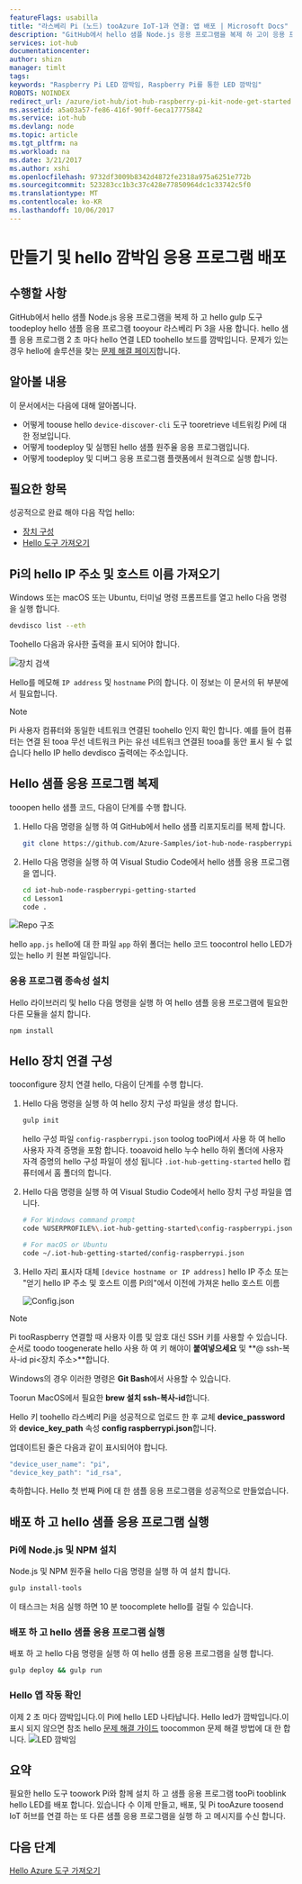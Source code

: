```yaml
---
featureFlags: usabilla
title: "라스베리 Pi (노드) tooAzure IoT-1과 연결: 앱 배포 | Microsoft Docs"
description: "GitHub에서 hello 샘플 Node.js 응용 프로그램을 복제 하 고이 응용 프로그램 tooyour 라스베리 Pi 3 보드 toodeploy gulp 합니다. 이 샘플 응용 프로그램 2 초 마다 hello 연결 LED toohello 보드를 깜박입니다."
services: iot-hub
documentationcenter: 
author: shizn
manager: timlt
tags: 
keywords: "Raspberry Pi LED 깜박임, Raspberry Pi를 통한 LED 깜박임"
ROBOTS: NOINDEX
redirect_url: /azure/iot-hub/iot-hub-raspberry-pi-kit-node-get-started
ms.assetid: a5a03a57-fe86-416f-90ff-6eca17775842
ms.service: iot-hub
ms.devlang: node
ms.topic: article
ms.tgt_pltfrm: na
ms.workload: na
ms.date: 3/21/2017
ms.author: xshi
ms.openlocfilehash: 9732df3009b8342d4872fe2318a975a6251e772b
ms.sourcegitcommit: 523283cc1b3c37c428e77850964dc1c33742c5f0
ms.translationtype: MT
ms.contentlocale: ko-KR
ms.lasthandoff: 10/06/2017
---
```

# <a name="create-and-deploy-hello-blink-application"></a>만들기 및 hello 깜박임 응용 프로그램 배포
## <a name="what-you-will-do"></a>수행할 사항
GitHub에서 hello 샘플 Node.js 응용 프로그램을 복제 하 고 hello gulp 도구 toodeploy hello 샘플 응용 프로그램 tooyour 라스베리 Pi 3을 사용 합니다. hello 샘플 응용 프로그램 2 초 마다 hello 연결 LED toohello 보드를 깜박입니다. 문제가 있는 경우 hello에 솔루션을 찾는 [문제 해결 페이지](iot-hub-raspberry-pi-kit-node-troubleshooting.md)합니다.

## <a name="what-you-will-learn"></a>알아볼 내용
이 문서에서는 다음에 대해 알아봅니다.

* 어떻게 toouse hello `device-discover-cli` 도구 tooretrieve 네트워킹 Pi에 대 한 정보입니다.
* 어떻게 toodeploy 및 실행된 hello 샘플 원주율 응용 프로그램입니다.
* 어떻게 toodeploy 및 디버그 응용 프로그램 플랫폼에서 원격으로 실행 합니다.

## <a name="what-you-need"></a>필요한 항목
성공적으로 완료 해야 다음 작업 hello:

* [장치 구성](iot-hub-raspberry-pi-kit-node-lesson1-configure-your-device.md)
* [Hello 도구 가져오기](iot-hub-raspberry-pi-kit-node-lesson1-get-the-tools-win32.md)

## <a name="obtain-hello-ip-address-and-host-name-of-pi"></a>Pi의 hello IP 주소 및 호스트 이름 가져오기
Windows 또는 macOS 또는 Ubuntu, 터미널 명령 프롬프트를 열고 hello 다음 명령을 실행 합니다.

```bash
devdisco list --eth
```

Toohello 다음과 유사한 출력을 표시 되어야 합니다.

![장치 검색](media/iot-hub-raspberry-pi-lessons/lesson1/device_discovery.png)

Hello를 메모해 `IP address` 및 `hostname` Pi의 합니다. 이 정보는 이 문서의 뒤 부분에서 필요합니다.

> [!NOTE]
> Pi 사용자 컴퓨터와 동일한 네트워크 연결된 toohello 인지 확인 합니다. 예를 들어 컴퓨터는 연결 된 tooa 무선 네트워크 Pi는 유선 네트워크 연결된 tooa를 동안 표시 될 수 없습니다 hello IP hello devdisco 출력에는 주소입니다.

## <a name="clone-hello-sample-application"></a>Hello 샘플 응용 프로그램 복제
tooopen hello 샘플 코드, 다음이 단계를 수행 합니다.

1. Hello 다음 명령을 실행 하 여 GitHub에서 hello 샘플 리포지토리를 복제 합니다.
   
   ```bash
   git clone https://github.com/Azure-Samples/iot-hub-node-raspberrypi-getting-started.git
   ```
2. Hello 다음 명령을 실행 하 여 Visual Studio Code에서 hello 샘플 응용 프로그램을 엽니다.
   
   ```bash
   cd iot-hub-node-raspberrypi-getting-started
   cd Lesson1
   code .
   ```

![Repo 구조](media/iot-hub-raspberry-pi-lessons/lesson1/vscode-blink-mac.png)

hello `app.js` hello에 대 한 파일 `app` 하위 폴더는 hello 코드 toocontrol hello LED가 있는 hello 키 원본 파일입니다.

### <a name="install-application-dependencies"></a>응용 프로그램 종속성 설치
Hello 라이브러리 및 hello 다음 명령을 실행 하 여 hello 샘플 응용 프로그램에 필요한 다른 모듈을 설치 합니다.

```bash
npm install
```

## <a name="configure-hello-device-connection"></a>Hello 장치 연결 구성
tooconfigure 장치 연결 hello, 다음이 단계를 수행 합니다.

1. Hello 다음 명령을 실행 하 여 hello 장치 구성 파일을 생성 합니다.
   
   ```bash
   gulp init
   ```
   
   hello 구성 파일 `config-raspberrypi.json` toolog tooPi에서 사용 하 여 hello 사용자 자격 증명을 포함 합니다. tooavoid hello 누수 hello 하위 폴더에 사용자 자격 증명의 hello 구성 파일이 생성 됩니다 `.iot-hub-getting-started` hello 컴퓨터에서 홈 폴더의 합니다.

2. Hello 다음 명령을 실행 하 여 Visual Studio Code에서 hello 장치 구성 파일을 엽니다.
   
   ```bash
   # For Windows command prompt
   code %USERPROFILE%\.iot-hub-getting-started\config-raspberrypi.json
   
   # For macOS or Ubuntu
   code ~/.iot-hub-getting-started/config-raspberrypi.json
   ```
   
3. Hello 자리 표시자 대체 `[device hostname or IP address]` hello IP 주소 또는 "얻기 hello IP 주소 및 호스트 이름 Pi의"에서 이전에 가져온 hello 호스트 이름
   
   ![Config.json](media/iot-hub-raspberry-pi-lessons/lesson1/vscode-config-mac.png)

> [!NOTE]
> Pi tooRaspberry 연결할 때 사용자 이름 및 암호 대신 SSH 키를 사용할 수 있습니다. 순서로 toodo toogenerate hello 사용 하 여 키 해야이 **붙여넣으세요** 및 **@ ssh-복사-id pi\<장치 주소\>**합니다.
>
> Windows의 경우 이러한 명령은 **Git Bash**에서 사용할 수 있습니다.
>
> Toorun MacOS에서 필요한 **brew 설치 ssh-복사-id**합니다.
>
> Hello 키 toohello 라스베리 Pi을 성공적으로 업로드 한 후 교체 **device_password** 와 **device_key_path** 속성 **config raspberrypi.json**합니다.
>
> 업데이트된 줄은 다음과 같이 표시되어야 합니다.
> ```javascript
> "device_user_name": "pi",
> "device_key_path": "id_rsa",
> ```

축하합니다. Hello 첫 번째 Pi에 대 한 샘플 응용 프로그램을 성공적으로 만들었습니다.

## <a name="deploy-and-run-hello-sample-application"></a>배포 하 고 hello 샘플 응용 프로그램 실행
### <a name="install-nodejs-and-npm-on-pi"></a>Pi에 Node.js 및 NPM 설치
Node.js 및 NPM 원주율 hello 다음 명령을 실행 하 여 설치 합니다.

```bash
gulp install-tools
```

이 태스크는 처음 실행 하면 10 분 toocomplete hello를 걸릴 수 있습니다.

### <a name="deploy-and-run-hello-sample-app"></a>배포 하 고 hello 샘플 응용 프로그램 실행
배포 하 고 hello 다음 명령을 실행 하 여 hello 샘플 응용 프로그램을 실행 합니다.

```bash
gulp deploy && gulp run
```

### <a name="verify-hello-app-works"></a>Hello 앱 작동 확인
이제 2 초 마다 깜박입니다.이 Pi에 hello LED 나타납니다.  Hello led가 깜박입니다.이 표시 되지 않으면 참조 hello [문제 해결 가이드](iot-hub-raspberry-pi-kit-node-troubleshooting.md) toocommon 문제 해결 방법에 대 한 합니다.
![LED 깜박임](media/iot-hub-raspberry-pi-lessons/lesson1/led_blinking.jpg)

## <a name="summary"></a>요약
필요한 hello 도구 toowork Pi와 함께 설치 하 고 샘플 응용 프로그램 tooPi tooblink hello LED를 배포 합니다. 있습니다 수 이제 만들고, 배포, 및 Pi tooAzure toosend IoT 허브를 연결 하는 또 다른 샘플 응용 프로그램을 실행 하 고 메시지를 수신 합니다.

## <a name="next-steps"></a>다음 단계
[Hello Azure 도구 가져오기](iot-hub-raspberry-pi-kit-node-lesson2-get-azure-tools-win32.md)

